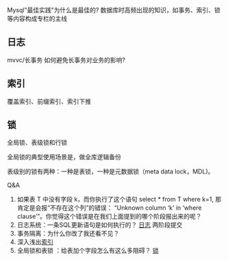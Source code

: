 Mysql"最佳实践"为什么是最佳的?
数据库时高频出现的知识，如事务、索引、锁等内容构成专栏的主线



## 日志
mvvc/长事务
如何避免长事务对业务的影响?


## 索引
覆盖索引、前缀索引、索引下推

## 锁
全局锁、表级锁和行锁

全局锁的典型使用场景是，做全库逻辑备份

表级别的锁有两种：一种是表锁，一种是元数据锁（meta data lock，MDL)。

Q&A
1. 如果表 T 中没有字段 k，而你执行了这个语句 select * from T where k=1, 那肯定是会报“不存在这个列”的错误： “Unknown column ‘k’ in ‘where clause’”。你觉得这个错误是在我们上面提到的哪个阶段报出来的呢？
2. 日志系统：一条SQL更新语句是如何执行的？
    [日志](#日志)
    两阶段提交
3. 事务隔离：为什么你改了我还看不见？
4. 深入浅出[索引](#索引)
5. 全局锁和表锁 ：给表加个字段怎么有这么多阻碍？
    [锁](#锁)
